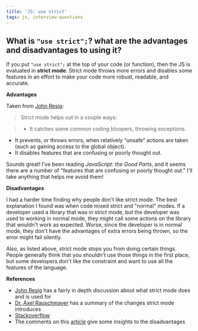 ```yaml
---
title: 'JS: use strict'
tags: js, interview-questions
---
```


## What is `"use strict";`? what are the advantages and disadvantages to using it?

If you put `"use strict";` at the top of your code (or function), then the JS is evaluated in **strict mode**. Strict mode throws more errors and disables some features in an effort to make your code more robust, readable, and accurate.

**Advantages**

Taken from [John Resig](http://ejohn.org/blog/ecmascript-5-strict-mode-json-and-more/):
>Strict mode helps out in a couple ways:

>* It catches some common coding bloopers, throwing exceptions.
* It prevents, or throws errors, when relatively “unsafe” actions are taken (such as gaining access to the global object).
* It disables features that are confusing or poorly thought out.

Sounds great! I've been reading *JavaScript: the Good Parts*, and it seems there are a number of "features that are confusing or poorly thought out." I'll take anything that helps me avoid them!

**Disadvantages**

I had a harder time finding why people don't like strict mode. The best explanation I found was when code mixed strict and "normal" modes. If a developer used a library that was in strict mode, but the developer was used to working in normal mode, they might call some actions on the library that wouldn't work as expected. Worse, since the developer is in normal mode, they don't have the advantages of extra errors being thrown, so the error might fail silently.

Also, as listed above, strict mode stops you from doing certain things. People generally think that you shouldn't use those things in the first place, but some developers don't like the constraint and want to use all the features of the language.

**References**

* [John Resig](http://ejohn.org/blog/ecmascript-5-strict-mode-json-and-more/) has a fairly in depth discussion about what strict mode does and is used for
* [Dr. Axel Rauschmayer](http://www.2ality.com/2011/01/javascripts-strict-mode-summary.html) has a summary of the changes strict mode introduces
* [Stackoverflow](http://stackoverflow.com/questions/1335851/what-does-use-strict-do-in-javascript-and-what-is-the-reasoning-behind-it)
* The comments on this [article](http://www.2ality.com/2011/10/strict-mode-hatred.html) give some insights to the disadvantages






